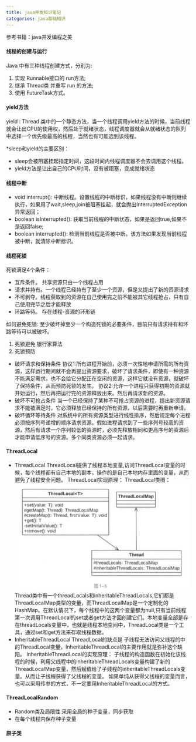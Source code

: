 ```yaml
---
title: java并发知识笔记
categories: java基础知识
---
```

参考书籍：java并发编程之美
#### 线程的创建与运行
 Java 中有三种线程创建方式，分别为:
 1. 实现 Runnable接口的 run方法;
 2. 继承 Thread类 并重写 run 的方法;
 3. 使用 FutureTask方式。
 
#### yield方法
yield : Thread 类中的一个静态方法，当一个线程调用yield方法的时候，当前线程就会让出CPU的使用权，然后处于就绪状态，线程调度器就会从就绪状态的队列中选择一个优先级最高的线程，当然也有可能选到该线程。

*sleep和yield的主要区别：  
  - sleep会被阻塞挂起指定时间，这段时间内线程调度器不会去调用这个线程。
  - yield方法是让出自己的CPU时间，没有被阻塞，变成就绪状态

#### 线程中断
- void interrupt(): 中断线程。设置线程的中断标识，如果线程没有中断则继续执行，如果用了wait,sleep,join被阻塞挂起，就会抛出InterruptedException异常返回；
- boolean isInterrupted(): 获取当前线程的中断状态，如果是返回true,如果不是返回false;
- boolean interrupted(): 检测当前线程是否被中断。该方法如果发现当前线程被中断，就清除中断标识。

#### 线程死锁
死锁满足4个条件：
- 互斥条件。 共享资源只由一个线程占用
- 请求并持有。一个线程已经持有了至少一个资源，但是又提出了新的资源请求
- 不可剥夺。线程获取到的资源在自己使用完之前不能被其它线程抢占，只有自己使用完毕之后才能释放
- 环路等待。 存在线程-资源的环形链  

如何避免死锁: 
至少破坏掉至少一个构造死锁的必要条件，目前只有请求持有和环路等待可以被破坏。
1. 死锁避免
银行家算法
2. 死锁预防
- 破坏请求和保持条件
	协议1:所有进程开始前，必须一次性地申请所需的所有资源，这样运行期间就不会再提出资源要求，破坏了请求条件，即使有一种资源不能满足需求，也不会给它分配正在空闲的资源，这样它就没有资源，就破坏了保持条件，从而预防死锁的发生。
	协议2:允许一个进程只获得初期的资源就开始运行，然后再把运行完的资源释放出来。然后再请求新的资源。
- 破坏不可抢占条件
	当一个已经保持了某种不可抢占资源的进程，提出新资源请求不能被满足时，它必须释放已经保持的所有资源，以后需要时再重新申请。
- 破坏循环等待条件
	对系统中的所有资源类型进行线性排序，然后规定每个进程必须按序列号递增的顺序请求资源。假如进程请求到了一些序列号较高的资源，然后有请求一个序列较低的资源时，必须先释放相同和更高序号的资源后才能申请低序号的资源。多个同类资源必须一起请求。

#### ThreadLocal
- ThreadLocal
ThreadLocal提供了线程本地变量,访问ThreadLocal变量的时候，每个线程都有自己本地的副本，操作的是自己本地内存里面的变量，从而避免了线程安全问题。
ThreadLocal实现原理：
ThreadLocal类图：
![ThreadLocal类图](https://github.com/yandingkui/yandingkui.github.io/blob/master/images/blogimg/ThreadLocal.jpg?raw=true)
Thread类中有一个threadLocals和inheritableThreadLocals,它们都是ThreadLocalMap类型的变量，而ThreadLocalMap是一个定制化的HashMap。在默认情况下，每个线程中的这两个变量都为null,只有当前线程第一次调用ThreadLocal的set或者get方法才回创建它们。本地变量全部是存在threadLocals变量中，也就是线程本地空间中，ThreadLocal类是一个工具，通过set和get方法来存取线程数据。
- InheritableThreadLocal
ThreadLocal的缺点是 子线程无法访问父线程的中的ThreadLocal变量，InheritableThreadLocal的主要作用就是弥补这个缺陷。
InheritableThreadLocal的实现原理：
子线程的构造函数在初始化该线程的时候，利用父线程中的inheritableThreadLocals变量构建了新的ThreadLocalMap变量，然后赋值给了子线程的inheritableThreadLocals变量。从而让子线程获得了父线程的变量。
如果单纯从获得父线程的变量而言，也可以采用传参的方式，不一定要用InheritableThreadLocal的方式。

#### ThreadLocalRandom
- Random类及局限性
 采用全局的种子变量，同步获取
- 在每个线程内保存种子变量

#### 原子类